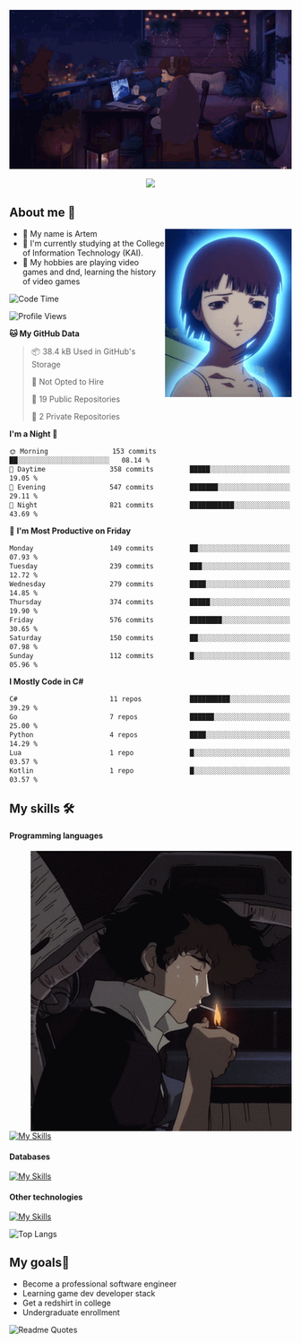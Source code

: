 <div align="center">
  <p>
    <img src="assets/lo-fi.gif">
  </p>
  <p>
    <img src="https://readme-typing-svg.herokuapp.com?color=%2336BCF7&lines=Welcome-to-my-profile&center=true&width=380&height=50&duration=4000&pause=1000">
  </p>
</div>

<div>
  <h2>About me 🚀</h2>
   <div align="center">
    <img src="assets/lain2.gif" align="right" height="300px">
  </div>
  <ul>
    <li>👨 My name is Artem</li>
    <li>🌱 I'm currently studying at the College of Information Technology (KAI).</li>
    <li>👾 My hobbies are playing video games and dnd, learning the history of video games </li>
  </ul>
</div>


<!--START_SECTION:waka-->
![Code Time](http://img.shields.io/badge/Code%20Time-238%20hrs%2017%20mins-blue)

![Profile Views](http://img.shields.io/badge/Profile%20Views-1-blue)

**🐱 My GitHub Data** 

> 📦 38.4 kB Used in GitHub's Storage 
 > 
> 🚫 Not Opted to Hire
 > 
> 📜 19 Public Repositories 
 > 
> 🔑 2 Private Repositories 
 > 
**I'm a Night 🦉** 

```text
🌞 Morning                153 commits         ██░░░░░░░░░░░░░░░░░░░░░░░   08.14 % 
🌆 Daytime                358 commits         █████░░░░░░░░░░░░░░░░░░░░   19.05 % 
🌃 Evening                547 commits         ███████░░░░░░░░░░░░░░░░░░   29.11 % 
🌙 Night                  821 commits         ███████████░░░░░░░░░░░░░░   43.69 % 
```
📅 **I'm Most Productive on Friday** 

```text
Monday                   149 commits         ██░░░░░░░░░░░░░░░░░░░░░░░   07.93 % 
Tuesday                  239 commits         ███░░░░░░░░░░░░░░░░░░░░░░   12.72 % 
Wednesday                279 commits         ████░░░░░░░░░░░░░░░░░░░░░   14.85 % 
Thursday                 374 commits         █████░░░░░░░░░░░░░░░░░░░░   19.90 % 
Friday                   576 commits         ████████░░░░░░░░░░░░░░░░░   30.65 % 
Saturday                 150 commits         ██░░░░░░░░░░░░░░░░░░░░░░░   07.98 % 
Sunday                   112 commits         █░░░░░░░░░░░░░░░░░░░░░░░░   05.96 % 
```


**I Mostly Code in C#** 

```text
C#                       11 repos            ██████████░░░░░░░░░░░░░░░   39.29 % 
Go                       7 repos             ██████░░░░░░░░░░░░░░░░░░░   25.00 % 
Python                   4 repos             ████░░░░░░░░░░░░░░░░░░░░░   14.29 % 
Lua                      1 repo              █░░░░░░░░░░░░░░░░░░░░░░░░   03.57 % 
Kotlin                   1 repo              █░░░░░░░░░░░░░░░░░░░░░░░░   03.57 % 
```




<!--END_SECTION:waka-->

## My skills 🛠️
#### Programming languages
<div align="center">
  <img src="assets/bebop_smoke.gif" align="right" height="500px">
</div>


[![My Skills](https://skillicons.dev/icons?i=go,cs,python)](https://skillicons.dev)
#### Databases
[![My Skills](https://skillicons.dev/icons?i=mysql,mongodb,postgres)](https://skillicons.dev)
#### Other technologies
[![My Skills](https://skillicons.dev/icons?i=unity,docker,git,wasm,githubactions,kafka)](https://skillicons.dev)

![Top Langs](https://github-readme-stats.vercel.app/api/top-langs/?username=nifle3&layout=compact&theme=nord)


## My goals🚀
- Become a professional software engineer
- Learning game dev developer stack
- Get a redshirt in college
- Undergraduate enrollment

![Readme Quotes](https://quotes-github-readme.vercel.app/api?type=horizontal&theme=nord) 
